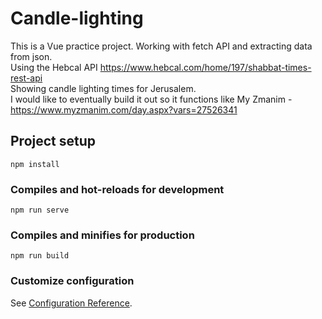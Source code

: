 # Candle-lighting

This is a Vue practice project.
Working with fetch API and extracting data from json.  
Using the Hebcal API https://www.hebcal.com/home/197/shabbat-times-rest-api  
Showing candle lighting times for Jerusalem.  
I would like to eventually build it out so it functions like My Zmanim - https://www.myzmanim.com/day.aspx?vars=27526341


## Project setup
```
npm install
```

### Compiles and hot-reloads for development
```
npm run serve
```

### Compiles and minifies for production
```
npm run build
```

### Customize configuration
See [Configuration Reference](https://cli.vuejs.org/config/).
